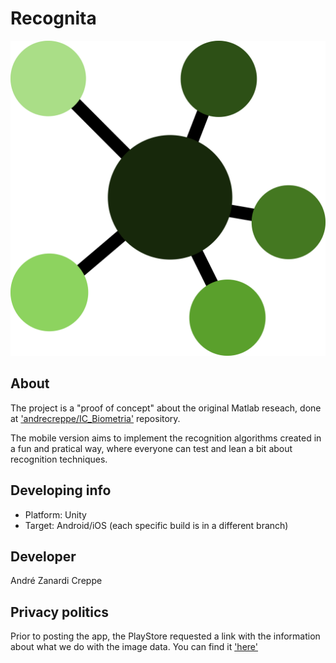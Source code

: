 # Recognita

![alt text](https://raw.githubusercontent.com/andrecreppe/IC_Recognita/master/project_logo.png)

## About
The project is a "proof of concept" about the original Matlab reseach, done at 
['andrecreppe/IC_Biometria'](https://github.com/andrecreppe/IC_Biometria) repository. 

The mobile version aims to implement the recognition algorithms created in a fun and pratical way, where everyone can test and lean a bit about recognition techniques.

## Developing info
- Platform: Unity
- Target: Android/iOS (each specific build is in a different branch)

## Developer
André Zanardi Creppe

## Privacy politics
Prior to posting the app, the PlayStore requested a link with the information about what we do with the image data. You can find it ['here'](https://andrecreppe.github.io/IC_Recognita/)
